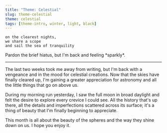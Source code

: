 ```yaml
---
title: "Theme: Celestial"
slug: theme-celestial
theme: celestial
tags: [theme-intro, winter, light, black]
---
```


```
on the clearest nights,
we share a scope
and sail the sea of tranquility
```

Pardon the brief hiatus, but I'm back and feeling \*sparkly\*.

<!--more-->

---

The last two weeks took me away from writing, but I'm back with a vengeance and in the mood for celestial creations.
Now that the skies have finally cleared up, I'm gaining a greater appreciation for astronomy and all the little things that go on above us.

During my morning run yesterday, I saw the full moon in broad daylight and felt the desire to explore every crevice I could see.
All the history that's up there, all the details and imperfections scattered across its surface; it's a thing of beauty that I'm finally beginning to appreciate.

This month is all about the beauty of the spheres and the way they shine down on us.
I hope you enjoy it.

